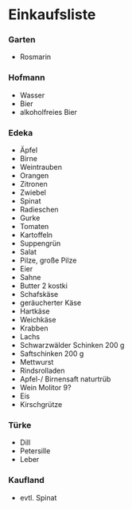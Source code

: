 # Einkaufsliste

### Garten
- Rosmarin

### Hofmann
- Wasser
- Bier
- alkoholfreies Bier

### Edeka
- Äpfel
- Birne
- Weintrauben
- Orangen
- Zitronen
- Zwiebel
- Spinat
- Radieschen
- Gurke
- Tomaten
- Kartoffeln
- Suppengrün
- Salat
- Pilze, große Pilze
- Eier
- Sahne
- Butter 2 kostki
- Schafskäse
- geräucherter Käse
- Hartkäse
- Weichkäse  
- Krabben
- Lachs
- Schwarzwälder Schinken 200 g
- Saftschinken 200 g
- Mettwurst
- Rindsrolladen
- Apfel-/ Birnensaft naturtrüb
- Wein Molitor 9?
- Eis
- Kirschgrütze

### Türke
- Dill
- Petersille
- Leber

### Kaufland
- evtl. Spinat

